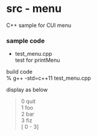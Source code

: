 src - menu
===============

C++ sample for CUI menu  <br/>


### sample code
- test_menu.cpp <br/>
test for printMenu <br/>

build code <br/>
% g++ -std=c++11 test_menu.cpp <br/>

display as below <br/>
> 0 quit <br/>
> 1 foo <br/>
> 2 bar <br/>
> 3 fiz <br/>
> [ 0 - 3] <br/>

